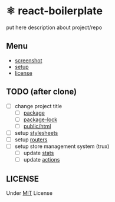# ⚛️ react-boilerplate

put here description about project/repo

## Menu

-   [screenshot](./screenshots/README.md)
-   [setup](./CRA.md)
-   [license](./LICENSE)

## TODO (after clone)

-   [ ] change project title
    -   [ ] [package](./package.json)
    -   [ ] [package-lock](./package-lock.json)
    -   [ ] [public/html](./public/index.html)
-   [ ] setup [stylesheets](./src/styles)
-   [ ] setup [routers](./src/router.js)
-   [ ] setup store management system (trux)
    -   [ ] update [stats](./src/store/stats.js)
    -   [ ] update [actions](./src/store/actions.js)

## LICENSE

Under [MIT](./LICENSE) License
